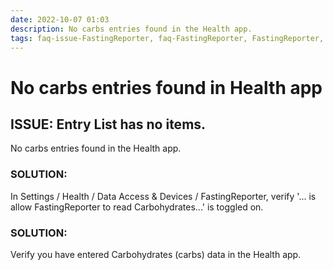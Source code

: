 ```yaml
---
date: 2022-10-07 01:03
description: No carbs entries found in the Health app.
tags: faq-issue-FastingReporter, faq-FastingReporter, FastingReporter, issue, faq, support
---
```

# No carbs entries found in Health app

## ISSUE: Entry List has no items.

No carbs entries found in the Health app.

### SOLUTION:
In Settings / Health / Data Access & Devices / FastingReporter, verify '... is allow FastingReporter to read Carbohydrates...' is toggled on.

### SOLUTION:
Verify you have entered Carbohydrates (carbs) data in the Health app.
